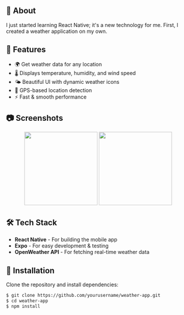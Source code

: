 ## 📌 About

I just started learning React Native; it's a new technology for me. First, I created a weather application on my own.

## 🚀 Features

- 🌍 Get weather data for any location
- 🌡 Displays temperature, humidity, and wind speed
- 🌤 Beautiful UI with dynamic weather icons
- 📍 GPS-based location detection
- ⚡ Fast & smooth performance

## 📷 Screenshots

<p align="center">
  <img src="https://github.com/user-attachments/assets/29b6b906-964b-4281-9357-970eadb47aa3" width="200"/>
  <img src="https://github.com/user-attachments/assets/8194d6ec-d860-45df-816d-ba40cc9c0ac2" width="200"/>
</p>

## 🛠 Tech Stack

- **React Native** - For building the mobile app
- **Expo** - For easy development & testing
- **OpenWeather API** - For fetching real-time weather data

## 🔧 Installation

Clone the repository and install dependencies:

```bash
$ git clone https://github.com/yourusername/weather-app.git
$ cd weather-app
$ npm install
